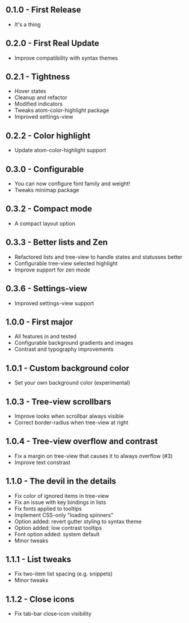 ## 0.1.0 - First Release
* It's a thing

## 0.2.0 - First Real Update
* Improve compatibility with syntax themes

## 0.2.1 - Tightness
* Hover states
* Cleanup and refactor
* Modified indicators
* Tweaks atom-color-highlight package
* Improved settings-view

## 0.2.2 - Color highlight
* Update atom-color-highlight support

## 0.3.0 - Configurable
* You can now configure font family and weight!
* Tweaks minimap package

## 0.3.2 - Compact mode
* A compact layout option

## 0.3.3 - Better lists and Zen
* Refactored lists and tree-view to handle states and statusses better
* Configurable tree-view selected highlight
* Improve support for zen mode

## 0.3.6 - Settings-view
* Improved settings-view support

## 1.0.0 - First major
* All features in and tested
* Configurable background gradients and images
* Contrast and typography improvements

## 1.0.1 - Custom background color
* Set your own background color (experimental)

## 1.0.3 - Tree-view scrollbars
* Improve looks when scrollbar always visible
* Correct border-radius when tree-view at right

## 1.0.4 - Tree-view overflow and contrast
* Fix a margin on tree-view that causes it to always overflow (#3)
* Improve text constrast

## 1.1.0 - The devil in the details
* Fix color of ignored items in tree-view
* Fix an issue with key bindings in lists
* Fix fonts applied to tooltips
* Implement CSS-only "loading spinners"
* Option added: revert gutter styling to syntax theme
* Option added: low contrast tooltips
* Font option added: system default
* Minor tweaks

## 1.1.1 - List tweaks
* Fix two-item list spacing (e.g. snippets)
* Minor tweaks

## 1.1.2 - Close icons
* Fix tab-bar close-icon visibility 

